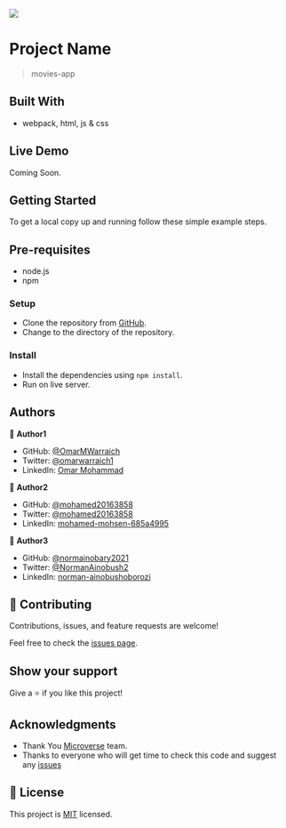 ![](https://img.shields.io/badge/Microverse-blueviolet)

# Project Name

> movies-app

## Built With

- webpack, html, js & css

## Live Demo 

Coming Soon.

## Getting Started

To get a local copy up and running follow these simple example steps.

## Pre-requisites

- node.js
- npm

### Setup

- Clone the repository from [GitHub]().
- Change to the directory of the repository.

### Install

- Install the dependencies using `npm install`.
- Run on live server.

## Authors

👤 **Author1**

- GitHub: [@OmarMWarraich](https://github.com/OmarMWarraich)
- Twitter: [@omarwarraich1](https://twitter.com/@omarwarraich1)
- LinkedIn: [Omar Mohammad](https://www.linkedin.com/in/omar-mohammad-a9902847/)

👤 **Author2**

- GitHub: [@mohamed20163858](https://github.com/mohamed20163858)
- Twitter: [@mohamed20163858](https://twitter.com/mohamed20163858)
- LinkedIn: [mohamed-mohsen-685a4995](https://www.linkedin.com/in/mohamed-mohsen-685a4995/)

👤 **Author3**

- GitHub: [@normainobary2021](https://github.com/normainobary2021/)
- Twitter: [@NormanAinobush2](https://twitter.com/NormanAinobush2)
- LinkedIn: [norman-ainobushoborozi](https://www.linkedin.com/in/norman-ainobushoborozi/)

## 🤝 Contributing

Contributions, issues, and feature requests are welcome!

Feel free to check the [issues page](../../issues/).

## Show your support

Give a ⭐️ if you like this project!

## Acknowledgments

- Thank You [Microverse](www.microverse.org) team.
- Thanks to everyone who will get time to check this code and suggest any [issues](https://github.com/OmarMWarraich/group-capstone/issues)

## 📝 License

This project is [MIT](./MIT.md) licensed.
